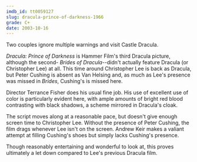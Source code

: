 ```yaml
---
imdb_id: tt0059127
slug: dracula-prince-of-darkness-1966
grade: C+
date: 2003-10-16
---
```


Two couples ignore multiple warnings and visit Castle Dracula.

_Dracula: Prince of Darkness_ is Hammer Film's third Dracula picture, although the second- <span data-imdb-id="tt0053677">_Brides of Dracula_</span>--didn't actually feature Dracula (or Christopher Lee) at all. This time around Christopher Lee is back as Dracula, but Peter Cushing is absent as Van Helsing and, as much as Lee's presence was missed in _Brides_, Cushing's is missed here.

Director Terrance Fisher does his usual fine job. His use of excellent use of color is particularly evident here, with ample amounts of bright red blood contrasting with black shadows, a scheme mirrored in Dracula's cloak.

The script moves along at a reasonable pace, but doesn't give enough screen time to Christopher Lee. Without the presence of Peter Cushing, the film drags whenever Lee isn't on the screen. Andrew Keir makes a valiant attempt at filling Cushing's shoes but simply lacks Cushing's presence.

Though reasonably entertaining and wonderful to look at, this proves ultimately a let down compared to Lee's previous Dracula film.
